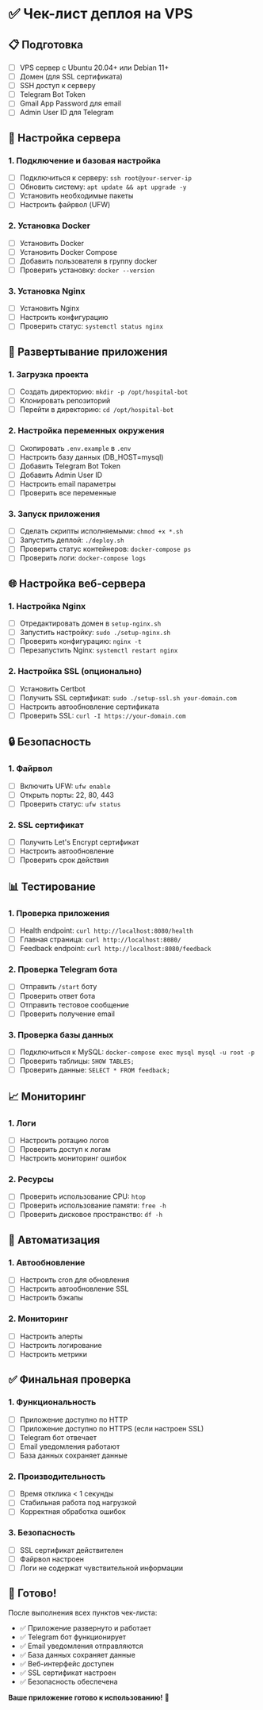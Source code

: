 # ✅ Чек-лист деплоя на VPS

## 📋 Подготовка

- [ ] VPS сервер с Ubuntu 20.04+ или Debian 11+
- [ ] Домен (для SSL сертификата)
- [ ] SSH доступ к серверу
- [ ] Telegram Bot Token
- [ ] Gmail App Password для email
- [ ] Admin User ID для Telegram

## 🚀 Настройка сервера

### 1. Подключение и базовая настройка
- [ ] Подключиться к серверу: `ssh root@your-server-ip`
- [ ] Обновить систему: `apt update && apt upgrade -y`
- [ ] Установить необходимые пакеты
- [ ] Настроить файрвол (UFW)

### 2. Установка Docker
- [ ] Установить Docker
- [ ] Установить Docker Compose
- [ ] Добавить пользователя в группу docker
- [ ] Проверить установку: `docker --version`

### 3. Установка Nginx
- [ ] Установить Nginx
- [ ] Настроить конфигурацию
- [ ] Проверить статус: `systemctl status nginx`

## 📁 Развертывание приложения

### 1. Загрузка проекта
- [ ] Создать директорию: `mkdir -p /opt/hospital-bot`
- [ ] Клонировать репозиторий
- [ ] Перейти в директорию: `cd /opt/hospital-bot`

### 2. Настройка переменных окружения
- [ ] Скопировать `.env.example` в `.env`
- [ ] Настроить базу данных (DB_HOST=mysql)
- [ ] Добавить Telegram Bot Token
- [ ] Добавить Admin User ID
- [ ] Настроить email параметры
- [ ] Проверить все переменные

### 3. Запуск приложения
- [ ] Сделать скрипты исполняемыми: `chmod +x *.sh`
- [ ] Запустить деплой: `./deploy.sh`
- [ ] Проверить статус контейнеров: `docker-compose ps`
- [ ] Проверить логи: `docker-compose logs`

## 🌐 Настройка веб-сервера

### 1. Настройка Nginx
- [ ] Отредактировать домен в `setup-nginx.sh`
- [ ] Запустить настройку: `sudo ./setup-nginx.sh`
- [ ] Проверить конфигурацию: `nginx -t`
- [ ] Перезапустить Nginx: `systemctl restart nginx`

### 2. Настройка SSL (опционально)
- [ ] Установить Certbot
- [ ] Получить SSL сертификат: `sudo ./setup-ssl.sh your-domain.com`
- [ ] Настроить автообновление сертификата
- [ ] Проверить SSL: `curl -I https://your-domain.com`

## 🔒 Безопасность

### 1. Файрвол
- [ ] Включить UFW: `ufw enable`
- [ ] Открыть порты: 22, 80, 443
- [ ] Проверить статус: `ufw status`

### 2. SSL сертификат
- [ ] Получить Let's Encrypt сертификат
- [ ] Настроить автообновление
- [ ] Проверить срок действия

## 📊 Тестирование

### 1. Проверка приложения
- [ ] Health endpoint: `curl http://localhost:8080/health`
- [ ] Главная страница: `curl http://localhost:8080/`
- [ ] Feedback endpoint: `curl http://localhost:8080/feedback`

### 2. Проверка Telegram бота
- [ ] Отправить `/start` боту
- [ ] Проверить ответ бота
- [ ] Отправить тестовое сообщение
- [ ] Проверить получение email

### 3. Проверка базы данных
- [ ] Подключиться к MySQL: `docker-compose exec mysql mysql -u root -p`
- [ ] Проверить таблицы: `SHOW TABLES;`
- [ ] Проверить данные: `SELECT * FROM feedback;`

## 📈 Мониторинг

### 1. Логи
- [ ] Настроить ротацию логов
- [ ] Проверить доступ к логам
- [ ] Настроить мониторинг ошибок

### 2. Ресурсы
- [ ] Проверить использование CPU: `htop`
- [ ] Проверить использование памяти: `free -h`
- [ ] Проверить дисковое пространство: `df -h`

## 🔄 Автоматизация

### 1. Автообновление
- [ ] Настроить cron для обновления
- [ ] Настроить автообновление SSL
- [ ] Настроить бэкапы

### 2. Мониторинг
- [ ] Настроить алерты
- [ ] Настроить логирование
- [ ] Настроить метрики

## ✅ Финальная проверка

### 1. Функциональность
- [ ] Приложение доступно по HTTP
- [ ] Приложение доступно по HTTPS (если настроен SSL)
- [ ] Telegram бот отвечает
- [ ] Email уведомления работают
- [ ] База данных сохраняет данные

### 2. Производительность
- [ ] Время отклика < 1 секунды
- [ ] Стабильная работа под нагрузкой
- [ ] Корректная обработка ошибок

### 3. Безопасность
- [ ] SSL сертификат действителен
- [ ] Файрвол настроен
- [ ] Логи не содержат чувствительной информации

## 🎯 Готово!

После выполнения всех пунктов чек-листа:

- ✅ Приложение развернуто и работает
- ✅ Telegram бот функционирует
- ✅ Email уведомления отправляются
- ✅ База данных сохраняет данные
- ✅ Веб-интерфейс доступен
- ✅ SSL сертификат настроен
- ✅ Безопасность обеспечена

**Ваше приложение готово к использованию!** 🚀 